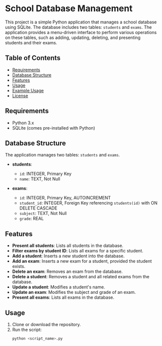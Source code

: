 # School Database Management

This project is a simple Python application that manages a school database using SQLite. The database includes two tables: `students` and `exams`. The application provides a menu-driven interface to perform various operations on these tables, such as adding, updating, deleting, and presenting students and their exams.

## Table of Contents
- [Requirements](#requirements)
- [Database Structure](#database-structure)
- [Features](#features)
- [Usage](#usage)
- [Example Usage](#example-usage)
- [License](#license)

## Requirements

- Python 3.x
- SQLite (comes pre-installed with Python)

## Database Structure

The application manages two tables: `students` and `exams`.

- **students**:
  - `id`: INTEGER, Primary Key
  - `name`: TEXT, Not Null

- **exams**:
  - `id`: INTEGER, Primary Key, AUTOINCREMENT
  - `student_id`: INTEGER, Foreign Key referencing `students(id)` with ON DELETE CASCADE
  - `subject`: TEXT, Not Null
  - `grade`: REAL

## Features

- **Present all students**: Lists all students in the database.
- **Filter exams by student ID**: Lists all exams for a specific student.
- **Add a student**: Inserts a new student into the database.
- **Add an exam**: Inserts a new exam for a student, provided the student exists.
- **Delete an exam**: Removes an exam from the database.
- **Delete a student**: Removes a student and all related exams from the database.
- **Update a student**: Modifies a student's name.
- **Update an exam**: Modifies the subject and grade of an exam.
- **Present all exams**: Lists all exams in the database.

## Usage

1. Clone or download the repository.
2. Run the script:
   ```bash
   python <script_name>.py
